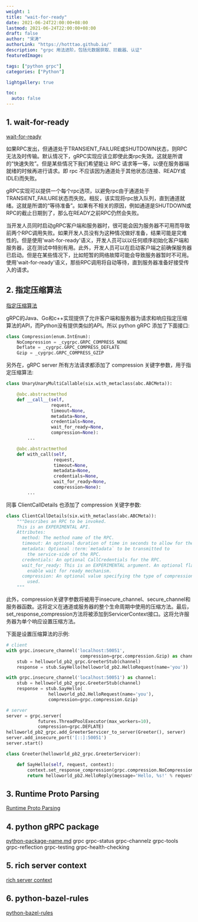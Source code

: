 ```yaml
---
weight: 1
title: "wait-for-ready"
date: 2021-06-24T22:00:00+08:00
lastmod: 2021-06-24T22:00:00+08:00
draft: false
author: "宋涛"
authorLink: "https://hotttao.github.io/"
description: "grpc 用法进阶，包括元数据获取、拦截器、认证"
featuredImage: 

tags: ["python grpc"]
categories: ["Python"]

lightgallery: true

toc:
  auto: false
---
```


## 1. wait-for-ready
[wait-for-ready](https://github.com/grpc/proposal/blob/master/L42-python-metadata-flags.md)

如果RPC发出，但通道处于TRANSIENT_FAILURE或SHUTDOWN状态，则RPC无法及时传输。默认情况下，gRPC实现应该立即使此类rpc失效。这就是所谓的“快速失败”。但是某些情况下我们希望能让 RPC 请求等一等，以便在服务器端就绪的时候再进行请求。即 rpc 不应该因为通道处于其他状态(连接、READY或IDLE)而失败。

gRPC实现可以提供一个每个rpc选项，以避免rpc由于通道处于TRANSIENT_FAILURE状态而失败。相反，该实现将rpc放入队列，直到通道就绪。这就是所谓的“等待准备”。如果有不相关的原因，例如通道是SHUTDOWN或RPC的截止日期到了，那么在READY之前RPC仍然会失败。

当开发人员同时启动gRPC客户端和服务器时，很可能会因为服务器不可用而导致前两个RPC调用失败。如果开发人员没有为这种情况做好准备，结果可能是灾难性的。但是使用'wait-for-ready'语义，开发人员可以以任何顺序初始化客户端和服务器，这在测试中特别有用。此外，开发人员可以在启动客户端之前确保服务器已启动。但是在某些情况下，比如短暂的网络故障可能会导致服务器暂时不可用。使用'wait-for-ready'语义，那些RPC调用将自动等待，直到服务器准备好接受传入的请求。

## 2. 指定压缩算法
[指定压缩算法](https://github.com/grpc/proposal/blob/master/L46-python-compression-api.md)

gRPC的Java、Go和c++实现提供了允许客户端和服务器为请求和响应指定压缩算法的API，而Python没有提供类似的API。所以 python gRPC 添加了下面接口:

```python
class Compression(enum.IntEnum):
    NoCompression = _cygrpc.GRPC_COMPRESS_NONE
    Deflate = _cygrpc.GRPC_COMPRESS_DEFLATE
    Gzip = _cygrpc.GRPC_COMPRESS_GZIP
```

另外在，gRPC server 所有方法请求都添加了 compression 关键字参数，用于指定压缩算法:

```python
class UnaryUnaryMultiCallable(six.with_metaclass(abc.ABCMeta)):

    @abc.abstractmethod
    def __call__(self,
                 request,
                 timeout=None,
                 metadata=None,
                 credentials=None,
                 wait_for_ready=None,
                 compression=None):
        ...

    @abc.abstractmethod
    def with_call(self,
                  request,
                  timeout=None,
                  metadata=None,
                  credentials=None,
                  wait_for_ready=None,
                  compression=None):
        ...
```

同事 ClientCallDetails 也添加了 compression 关键字参数:

```python
class ClientCallDetails(six.with_metaclass(abc.ABCMeta)):
    """Describes an RPC to be invoked.
    This is an EXPERIMENTAL API.
    Attributes:
      method: The method name of the RPC.
      timeout: An optional duration of time in seconds to allow for the RPC.
      metadata: Optional :term:`metadata` to be transmitted to
        the service-side of the RPC.
      credentials: An optional CallCredentials for the RPC.
      wait_for_ready: This is an EXPERIMENTAL argument. An optional flag t
        enable wait for ready mechanism.
      compression: An optional value specifying the type of compression to be
        used.
    """

```

此外，compression关键字参数将被用于insecure_channel、secure_channel和服务器函数。这将定义在通道或服务器的整个生命周期中使用的压缩方法。最后，set_response_compression方法将被添加到ServicerContext接口。这将允许服务器为单个响应设置压缩方法。

下面是设置压缩算法的示例:

```python
# client
with grpc.insecure_channel('localhost:50051',
                            compression=grpc.compression.Gzip) as channel:
    stub = helloworld_pb2_grpc.GreeterStub(channel)
    response = stub.SayHello(helloworld_pb2.HelloRequest(name='you'))

with grpc.insecure_channel('localhost:50051') as channel:
    stub = helloworld_pb2_grpc.GreeterStub(channel)
    response = stub.SayHello(
                helloworld_pb2.HelloRequest(name='you'),
                compression=grpc.compression.Gzip)

# server
server = grpc.server(
            futures.ThreadPoolExecutor(max_workers=10),
            compression=grpc.DEFLATE)
helloworld_pb2_grpc.add_GreeterServicer_to_server(Greeter(), server)
server.add_insecure_port('[::]:50051')
server.start()

class Greeter(helloworld_pb2_grpc.GreeterServicer):

    def SayHello(self, request, context):
        context.set_response_compression(grpc.compression.NoCompression)
        return helloworld_pb2.HelloReply(message='Hello, %s!' % request.name)
```

## 3. Runtime Proto Parsing
[Runtime Proto Parsing](https://github.com/grpc/proposal/blob/master/L64-python-runtime-proto-parsing.md)

## 4. python gRPC package
[python-package-name.md](https://github.com/grpc/proposal/blob/master/L65-python-package-name.md)
grpc
grpc-status
grpc-channelz
grpc-tools
grpc-reflection
grpc-testing
grpc-health-checking

## 5. rich server context
[rich server context](https://github.com/grpc/proposal/blob/master/L78-python-rich-server-context.md)

## 6. python-bazel-rules
[python-bazel-rules](https://github.com/grpc/proposal/blob/master/L86-aspect-based-python-bazel-rules.md)
